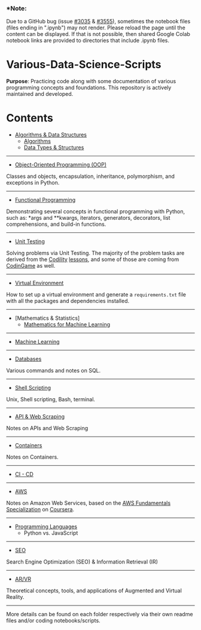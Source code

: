 ### *Note:
Due to a GitHub bug (issue [#3035](https://github.com/jupyter/notebook/issues/3035) & [#3555](https://github.com/jupyter/notebook/issues/3555)), sometimes the notebook files (files ending in ".ipynb") may not render. Please reload the page until the content can be displayed. If that is not possible, then shared Google Colab notebook links are provided to directories that include .ipynb files.

# Various-Data-Science-Scripts

**Purpose**: Practicing code along with some documentation of various programming concepts and foundations. This repository is actively maintained and developed.

Contents
=======================

* [Algorithms & Data Structures](https://github.com/dimi-fn/Various-Data-Science-Scripts/tree/main/Algorithms_Data_Structures)
    * [Algorithms](https://github.com/dimi-fn/Various-Data-Science-Scripts/tree/main/Algorithms_Data_Structures/Algorithms)
    * [Data Types & Structures](https://github.com/dimi-fn/Various-Data-Science-Scripts/tree/main/Algorithms_Data_Structures/Data_Types_%26_Structures)

-----

* [Object-Oriented Programming (OOP)](https://github.com/dimi-fn/Various-Data-Science-Scripts/tree/main/OOP)

Classes and objects, encapsulation, inheritance, polymorphism, and exceptions in Python.

---

* [Functional Programming](https://github.com/dimi-fn/Various-Data-Science-Scripts/tree/main/Functional_Programming)

Demonstrating several concepts in functional programming with Python, such as: *args and **kwargs, iterators, generators, decorators, list comprehensions, and build-in functions.

-----

* [Unit Testing](https://github.com/dimi-fn/Various-Data-Science-Scripts/tree/main/Unit_testing)

Solving problems via Unit Testing. The majority of the problem tasks are derived from the [Codility](https://www.codility.com/) [lessons](https://app.codility.com/programmers/lessons/1-iterations/), and some of those are coming from [CodinGame](https://www.codingame.com/) as well.

-----

* [Virtual Environment](https://github.com/dimi-fn/Various-Data-Science-Scripts/tree/main/Virtual_Env)

How to set up a virtual environment and generate a `requirements.txt` file with all the packages and dependencies installed.

-----

* [Mathematics & Statistics]
    * [Mathematics for Machine Learning](??????????????????????????????????????????????????????????????????)

-----

* [Machine Learning](???????????????????????????????????????????????????)

------

* [Databases](https://github.com/dimi-fn/Various-Data-Science-Scripts/tree/main/Databases)

Various commands and notes on SQL.    

-----

* [Shell Scripting](https://github.com/dimi-fn/Various-Data-Science-Scripts/tree/main/Shell_scripting)

Unix, Shell scripting, Bash, terminal.

------

* [API & Web Scraping](https://github.com/dimi-fn/Various-Data-Science-Scripts/tree/main/APIs_%26_Web_Scraping)

Notes on APIs and Web Scraping

------

* [Containers](https://github.com/dimi-fn/Various-Data-Science-Scripts/tree/main/Containers)

Notes on Containers.

------

* [CI - CD](https://github.com/dimi-fn/Various-Data-Science-Scripts/tree/main/CI_CD)

------

* [AWS](https://github.com/dimi-fn/Various-Data-Science-Scripts/tree/main/AWS)

Notes on Amazon Web Services, based on the [AWS Fundamentals Specialization](https://www.coursera.org/specializations/aws-fundamentals) on [Coursera](https://www.coursera.org/).

-------

* [Programming Languages](https://github.com/dimi-fn/Various-Data-Science-Scripts/tree/main/Progr_Lang)
    * Python vs. JavaScript

------

* [SEO](https://github.com/dimi-fn/Various-Data-Science-Scripts/tree/main/SEO)

Search Engine Optimization (SEO) & Information Retrieval (IR)

-----

* [AR/VR](https://github.com/dimi-fn/Various-Data-Science-Scripts/tree/main/AR_VR)

Theoretical concepts, tools, and applications of Augmented and Virtual Reality.

-----
More details can be found on each folder respectively via their own readme files and/or coding notebooks/scripts.